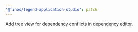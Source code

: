 ```yaml
---
'@finos/legend-application-studio': patch
---
```


Add tree view for dependency conflicts in dependency editor.
